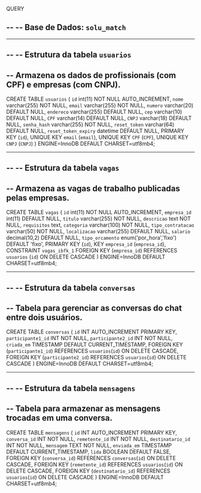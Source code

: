 <?php
$host = getenv('localhost');
$dbname = getenv('');
$usuario = getenv('root');
$senha = getenv('');

$geminiApiKey = getenv('GEMINI_API_KEY');
?>  


QUERY 



--
-- Base de Dados: `solu_match`
--

-- --------------------------------------------------------

--
-- Estrutura da tabela `usuarios`
--
-- Armazena os dados de profissionais (com CPF) e empresas (com CNPJ).
--

CREATE TABLE `usuarios` (
  `id` int(11) NOT NULL AUTO_INCREMENT,
  `nome` varchar(255) NOT NULL,
  `email` varchar(255) NOT NULL,
  `numero` varchar(20) DEFAULT NULL,
  `endereco` varchar(255) DEFAULT NULL,
  `cep` varchar(10) DEFAULT NULL,
  `CPF` varchar(14) DEFAULT NULL,
  `CNPJ` varchar(18) DEFAULT NULL,
  `senha_hash` varchar(255) NOT NULL,
  `reset_token` varchar(64) DEFAULT NULL,
  `reset_token_expiry` datetime DEFAULT NULL,
  PRIMARY KEY (`id`),
  UNIQUE KEY `email` (`email`),
  UNIQUE KEY `CPF` (`CPF`),
  UNIQUE KEY `CNPJ` (`CNPJ`)
) ENGINE=InnoDB DEFAULT CHARSET=utf8mb4;

-- --------------------------------------------------------

--
-- Estrutura da tabela `vagas`
--
-- Armazena as vagas de trabalho publicadas pelas empresas.
--

CREATE TABLE `vagas` (
  `id` int(11) NOT NULL AUTO_INCREMENT,
  `empresa_id` int(11) DEFAULT NULL,
  `titulo` varchar(255) NOT NULL,
  `descricao` text NOT NULL,
  `requisitos` text,
  `categoria` varchar(100) NOT NULL,
  `tipo_contratacao` varchar(50) NOT NULL,
  `localizacao` varchar(255) DEFAULT NULL,
  `salario` decimal(10,2) DEFAULT NULL,
  `tipo_orcamento` enum('por_hora','fixo') DEFAULT 'fixo',
  PRIMARY KEY (`id`),
  KEY `empresa_id` (`empresa_id`),
  CONSTRAINT `vagas_ibfk_1` FOREIGN KEY (`empresa_id`) REFERENCES `usuarios` (`id`) ON DELETE CASCADE
) ENGINE=InnoDB DEFAULT CHARSET=utf8mb4;

-- --------------------------------------------------------

--
-- Estrutura da tabela `conversas`
--
-- Tabela para gerenciar as conversas do chat entre dois usuários.
--

CREATE TABLE `conversas` (
  `id` INT AUTO_INCREMENT PRIMARY KEY,
  `participante1_id` INT NOT NULL,
  `participante2_id` INT NOT NULL,
  `criada_em` TIMESTAMP DEFAULT CURRENT_TIMESTAMP,
  FOREIGN KEY (`participante1_id`) REFERENCES `usuarios`(`id`) ON DELETE CASCADE,
  FOREIGN KEY (`participante2_id`) REFERENCES `usuarios`(`id`) ON DELETE CASCADE
) ENGINE=InnoDB DEFAULT CHARSET=utf8mb4;

-- --------------------------------------------------------

--
-- Estrutura da tabela `mensagens`
--
-- Tabela para armazenar as mensagens trocadas em uma conversa.
--

CREATE TABLE `mensagens` (
  `id` INT AUTO_INCREMENT PRIMARY KEY,
  `conversa_id` INT NOT NULL,
  `remetente_id` INT NOT NULL,
  `destinatario_id` INT NOT NULL,
  `mensagem` TEXT NOT NULL,
  `enviada_em` TIMESTAMP DEFAULT CURRENT_TIMESTAMP,
  `lida` BOOLEAN DEFAULT FALSE,
  FOREIGN KEY (`conversa_id`) REFERENCES `conversas`(`id`) ON DELETE CASCADE,
  FOREIGN KEY (`remetente_id`) REFERENCES `usuarios`(`id`) ON DELETE CASCADE,
  FOREIGN KEY (`destinatario_id`) REFERENCES `usuarios`(`id`) ON DELETE CASCADE
) ENGINE=InnoDB DEFAULT CHARSET=utf8mb4;